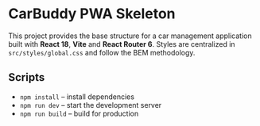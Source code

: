 # CarBuddy PWA Skeleton

This project provides the base structure for a car management application built with **React 18**, **Vite** and **React Router 6**. Styles are centralized in `src/styles/global.css` and follow the BEM methodology.

## Scripts
- `npm install` – install dependencies
- `npm run dev` – start the development server
- `npm run build` – build for production

